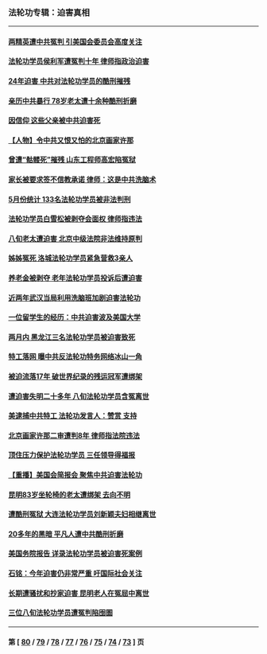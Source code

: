 ### 法轮功专辑：迫害真相
---
#### [两精英遭中共冤判 引美国会委员会高度关注](../../pages/nf4379/n14026429.md?07030430) 
#### [法轮功学员侯利军遭冤判十年 律师指政治迫害](../../pages/nf4379/n14020465.md?07030430) 
#### [24年迫害 中共对法轮功学员的酷刑摧残](../../pages/nf4379/n14016856.md?07030430) 
#### [亲历中共暴行 78岁老太遭十余种酷刑折磨](../../pages/nf4379/n14016167.md?07030430) 
#### [因信仰 这些父亲被中共迫害死](../../pages/nf4379/n14015381.md?07030430) 
#### [【人物】令中共又恨又怕的北京画家许那](../../pages/nf4379/n14015698.md?07030430) 
#### [曾遭“骷髅死”摧残 山东工程师高宏陷冤狱](../../pages/nf4379/n14014585.md?07030430) 
#### [家长被要求签不信教承诺 律师：这是中共洗脑术](../../pages/nf4379/n14014255.md?07030430) 
#### [5月份统计 133名法轮功学员被非法判刑](../../pages/nf4379/n14013124.md?07030430) 
#### [法轮功学员白雪松被剥夺会面权 律师指违法](../../pages/nf4379/n14012545.md?07030430) 
#### [八旬老太遭迫害 北京中级法院非法维持原判](../../pages/nf4379/n14011579.md?07030430) 
#### [姊姊冤死 洛城法轮功学员紧急营救3亲人](../../pages/nf4379/n14011859.md?07030430) 
#### [养老金被剥夺 老年法轮功学员投诉后遭迫害](../../pages/nf4379/n14011154.md?07030430) 
#### [近两年武汉当局利用洗脑班加剧迫害法轮功](../../pages/nf4379/n14009413.md?07030430) 
#### [一位留学生的经历：中共迫害波及美国大学](../../pages/nf4379/n14008375.md?07030430) 
#### [两月内 黑龙江三名法轮功学员被迫害致死](../../pages/nf4379/n14006552.md?07030430) 
#### [特工落网 曝中共反法轮功特务网络冰山一角](../../pages/nf4379/n14006412.md?07030430) 
#### [被迫流落17年 破世界纪录的残运冠军遭绑架](../../pages/nf4379/n14006004.md?07030430) 
#### [遭迫害失明二十多年 八旬法轮功学员含冤离世](../../pages/nf4379/n14005431.md?07030430) 
#### [美逮捕中共特工 法轮功发言人：赞赏 支持](../../pages/nf4379/n14005107.md?07030430) 
#### [北京画家许那二审遭判8年 律师指法院违法](../../pages/nf4379/n14004182.md?07030430) 
#### [顶住压力保护法轮功学员 三任领导得福报](../../pages/nf4379/n14002440.md?07030430) 
#### [【重播】美国会简报会 聚焦中共迫害法轮功](../../pages/nf4379/n14002932.md?07030430) 
#### [昆明83岁坐轮椅的老太遭绑架 去向不明](../../pages/nf4379/n14000874.md?07030430) 
#### [遭酷刑冤狱 大连法轮功学员刘新颖夫妇相继离世](../../pages/nf4379/n13998111.md?07030430) 
#### [20多年的黑暗 平凡人遭中共酷刑折磨](../../pages/nf4379/n13997976.md?07030430) 
#### [美国务院报告 详录法轮功学员被迫害死案例](../../pages/nf4379/n13997752.md?07030430) 
#### [石铭：今年迫害仍非常严重 吁国际社会关注](../../pages/nf4379/n13996099.md?07030430) 
#### [长期遭骚扰和抄家迫害 昆明老人在冤屈中离世](../../pages/nf4379/n13990487.md?07030430) 
#### [三位八旬法轮功学员遭冤判陷囹圄](../../pages/nf4379/n13988869.md?07030430) 

---
#### 第 [ [80](./80.md?07030430) / [79](./79.md?07030430) / [78](./78.md?07030430) / [77](./77.md?07030430) / [76](./76.md?07030430) / [75](./75.md?07030430) / [74](./74.md?07030430) / [73](./73.md?07030430) ] 页
